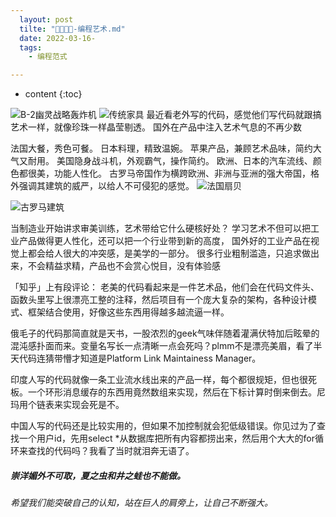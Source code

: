 ```yaml
---
  layout: post
  tilte: "🍶🍺🍻🥂-编程艺术.md"
  date: 2022-03-16-
  tags: 
    - 编程范式

---
```



* content
{:toc}



![B-2幽灵战略轰炸机](https://upload-images.jianshu.io/upload_images/15312191-58cabdf927ec51ec.png?imageMogr2/auto-orient/strip%7CimageView2/2/w/1240)
![传统家具](https://upload-images.jianshu.io/upload_images/15312191-06955f6f9bb39761.png?imageMogr2/auto-orient/strip%7CimageView2/2/w/1240)
最近看老外写的代码，感觉他们写代码就跟搞艺术一样，就像珍珠一样晶莹剔透。
国外在产品中注入艺术气息的不再少数

法国大餐，秀色可餐。
日本料理，精致温婉。
苹果产品，兼顾艺术品味，简约大气又耐用。
美国隐身战斗机，外观霸气，操作简约。
欧洲、日本的汽车流线、颜色都很美，功能人性化。
古罗马帝国作为横跨欧洲、非洲与亚洲的强大帝国，格外强调其建筑的威严，以给人不可侵犯的感觉。
![法国扇贝](https://upload-images.jianshu.io/upload_images/15312191-7b2d3c865c432d8b.png?imageMogr2/auto-orient/strip%7CimageView2/2/w/1240)

![古罗马建筑](https://upload-images.jianshu.io/upload_images/15312191-01b2900b9f9f1790.png?imageMogr2/auto-orient/strip%7CimageView2/2/w/1240)

当制造业开始讲求审美训练，艺术带给它什么硬核好处？
学习艺术不但可以把工业产品做得更人性化，还可以把一个行业带到新的高度，
国外好的工业产品在视觉上都会给人很大的冲突感，是美学的一部分。
很多行业粗制滥造，只追求做出来，不会精益求精，产品也不会赏心悦目，没有体验感

「知乎」上有段评论：
老美的代码看起来是一件艺术品，他们会在代码文件头、函数头里写上很漂亮工整的注释，然后项目有一个庞大复杂的架构，各种设计模式、框架结合使用，好像这些东西用得越多越流逼一样。

俄毛子的代码那简直就是天书，一股浓烈的geek气味伴随着灌满伏特加后眩晕的混沌感扑面而来。变量名写长一点清晰一点会死吗？plmm不是漂亮美眉，看了半天代码连猜带懵才知道是Platform Link Maintainess Manager。

印度人写的代码就像一条工业流水线出来的产品一样，每个都很规矩，但也很死板。一个环形消息缓存的东西用竟然数组来实现，然后在下标计算时倒来倒去。尼玛用个链表来实现会死是不。

中国人写的代码还是比较实用的，但如果不加控制就会犯低级错误。你见过为了查找一个用户id，先用select *从数据库把所有内容都捞出来，然后用个大大的for循环来查找的代码吗？我看了当时就泪奔无语了。

##### 崇洋媚外不可取，夏之虫和井之蛙也不能做。
###### 希望我们能突破自己的认知，站在巨人的肩旁上，让自己不断强大。
